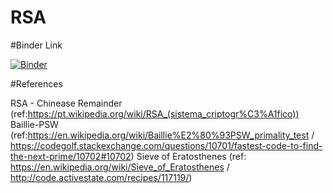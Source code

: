 # RSA

#Binder Link

[![Binder](https://mybinder.org/badge_logo.svg)](https://mybinder.org/v2/gh/EsGod/RSA/main)

#References


RSA - Chinease Remainder (ref:https://pt.wikipedia.org/wiki/RSA_(sistema_criptogr%C3%A1fico))
Baillie-PSW (ref:https://en.wikipedia.org/wiki/Baillie%E2%80%93PSW_primality_test  / https://codegolf.stackexchange.com/questions/10701/fastest-code-to-find-the-next-prime/10702#10702)
Sieve of Eratosthenes (ref: https://en.wikipedia.org/wiki/Sieve_of_Eratosthenes / http://code.activestate.com/recipes/117119/)


